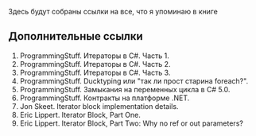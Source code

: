 Здесь будут собраны ссылки на все, что я упоминаю в книге
## Дополнительные ссылки

1. ProgrammingStuff. Итераторы в C#. Часть 1.
2. ProgrammingStuff. Итераторы в C#. Часть 2.
3. ProgrammingStuff. Итераторы в C#. Часть 3.
4. ProgrammingStuff. Ducktyping или "так ли прост старина foreach?".
5. ProgrammingStuff. Замыкания на переменных цикла в C# 5.0.
6. ProgrammingStuff. Контракты на платформе .NET.
7. Jon Skeet. Iterator block implementation details.
8. Eric Lippert. Iterator Block, Part One.
9. Eric Lippert. Iterator Block, Part Two: Why no ref or out parameters?